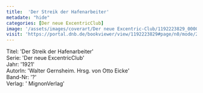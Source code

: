 ```yaml
---
title:  'Der Streik der Hafenarbeiter'
metadate: "hide"
categories: [Der neue ExcentricClub]
image: '/assets/images/coverart/Der neue Excentric-Club/1192223829_00000010.jpg'
visit: 'https://portal.dnb.de/bookviewer/view/1192223829#page/n0/mode/2up'
---
```

Titel: 'Der Streik der Hafenarbeiter' <br>
Serie: 'Der neue ExcentricClub' <br>
Jahr: '1921' <br>
AutorIn: 'Walter Gernsheim. Hrsg. von Otto Eicke' <br>
Band-Nr: '?' <br>
Verlag: ' MignonVerlag'
